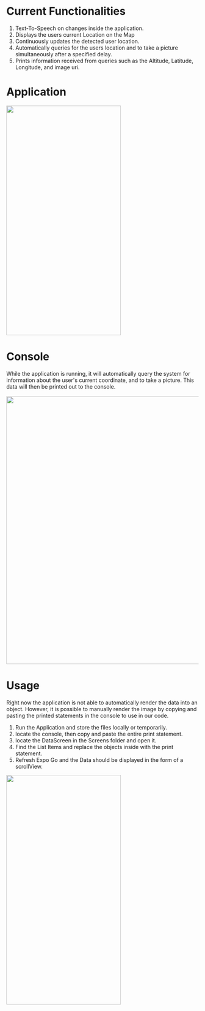 # Current Functionalities
1. Text-To-Speech on changes inside the application.
2. Displays the users current Location on the Map
3. Continuously updates the detected user location.
4. Automatically queries for the users location and to take a picture simultaneously after a specified delay.
5. Prints information received from queries such as the Altitude, Latitude, Longitude, and image uri. 

# Application
<img src="https://user-images.githubusercontent.com/90816621/164991491-62f82794-0edd-4b5b-816d-4b241ac4c4b1.png" data-canonical-src="https://gyazo.com/eb5c5741b6a9a16c692170a41a49c858.png" width="300" height="600" />

# Console

While the application is running, it will automatically query the system for information about the user's current coordinate, and to take a picture.
This data will then be printed out to the console. <br/> <br/>
<img src="https://user-images.githubusercontent.com/90816621/164991998-e9d3804e-7076-44f7-b09c-d2e86e40ed3e.png" data-canonical-src="https://gyazo.com/eb5c5741b6a9a16c692170a41a49c858.png" width="600" height="700" />

# Usage 
Right now the application is not able to automatically render the data into an object. However, it is possible to manually render the image by copying and pasting 
the printed statements in the console to use in our code.
1. Run the Application and store the files locally or temporarily.
2. locate the console, then copy and paste the entire print statement.
3. locate the DataScreen in the Screens folder and open it.
4. Find the List Items and replace the objects inside with the print statement.
5. Refresh Expo Go and the Data should be displayed in the form of a scrollView.
<img src="https://user-images.githubusercontent.com/90816621/164992279-b034c6b0-ed49-4ae9-a03f-d3277d2d57c4.png" data-canonical-src="https://gyazo.com/eb5c5741b6a9a16c692170a41a49c858.png" width="300" height="600" />

